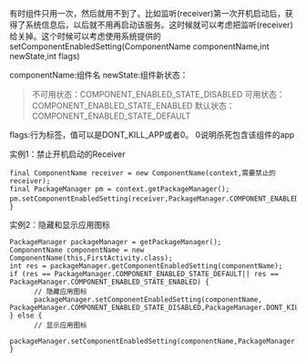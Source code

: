 有时组件只用一次，然后就用不到了。比如监听(receiver)第一次开机启动后，获得了系统信息后，以后就不用再启动该服务。这时候就可以考虑把监听(receiver)给关掉。这个时候可以考虑使用系统提供的setComponentEnabledSetting(ComponentName componentName,int newState,int flags)

componentName:组件名
newState:组件新状态：

> 不可用状态：COMPONENT_ENABLED_STATE_DISABLED
> 可用状态：COMPONENT_ENABLED_STATE_ENABLED
> 默认状态：COMPONENT_ENABLED_STATE_DEFAULT

flags:行为标签，值可以是DONT_KILL_APP或者0。 0说明杀死包含该组件的app

实例1：禁止开机启动的Receiver

```
final ComponentName receiver = new ComponentName(context,需要禁止的receiver); 
final PackageManager pm = context.getPackageManager(); 
pm.setComponentEnabledSetting(receiver,PackageManager.COMPONENT_ENABLED_STATE_DISABLED,PackageManager.DONT_KILL_APP); 　}
```

实例2：隐藏和显示应用图标

```
PackageManager packageManager = getPackageManager();
ComponentName componentName = new ComponentName(this,FirstActivity.class);
int res = packageManager.getComponentEnabledSetting(componentName);
if (res == PackageManager.COMPONENT_ENABLED_STATE_DEFAULT|| res == PackageManager.COMPONENT_ENABLED_STATE_ENABLED) {
      // 隐藏应用图标
      packageManager.setComponentEnabledSetting(componentName, PackageManager.COMPONENT_ENABLED_STATE_DISABLED,PackageManager.DONT_KILL_APP);
} else {
      // 显示应用图标
      packageManager.setComponentEnabledSetting(componentName,PackageManager.COMPONENT_ENABLED_STATE_DEFAULT,PackageManager.DONT_KILL_APP);
}
```
